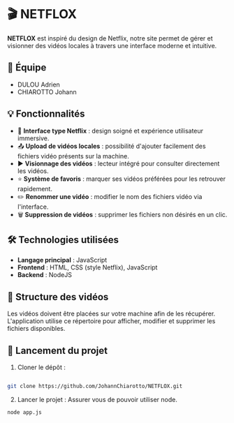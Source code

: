 # 🎬 NETFLOX

**NETFLOX** est inspiré du design de Netflix, notre site permet de gérer et visionner des vidéos locales à travers une interface moderne et intuitive.

## 👥 Équipe

- DULOU Adrien
- CHIAROTTO Johann

## 💡 Fonctionnalités

- 🔄 **Interface type Netflix** : design soigné et expérience utilisateur immersive.
- 📤 **Upload de vidéos locales** : possibilité d'ajouter facilement des fichiers vidéo présents sur la machine.
- ▶️ **Visionnage des vidéos** : lecteur intégré pour consulter directement les vidéos.
- ⭐ **Système de favoris** : marquer ses vidéos préférées pour les retrouver rapidement.
- ✏️ **Renommer une vidéo** : modifier le nom des fichiers vidéo via l'interface.
- 🗑️ **Suppression de vidéos** : supprimer les fichiers non désirés en un clic.

## 🛠️ Technologies utilisées

- **Langage principal** : JavaScript
- **Frontend** : HTML, CSS (style Netflix), JavaScript
- **Backend** : NodeJS

## 📂 Structure des vidéos

Les vidéos doivent être placées sur votre machine afin de les récupérer. L'application utilise ce répertoire pour afficher, modifier et supprimer les fichiers disponibles.

## 🚀 Lancement du projet

1. Cloner le dépôt :
```bash

git clone https://github.com/JohannChiarotto/NETFLOX.git
```

2. Lancer le projet :
Assurer vous de pouvoir utiliser node.

```bash
node app.js
```
